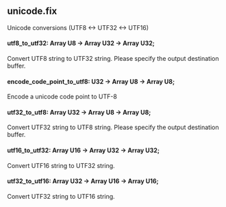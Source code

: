 ## unicode.fix

Unicode conversions (UTF8 <-> UTF32 <-> UTF16)

#### utf8_to_utf32: Array U8 -> Array U32 -> Array U32;

Convert UTF8 string to UTF32 string. Please specify the output destination buffer.

#### encode_code_point_to_utf8: U32 -> Array U8 -> Array U8;

Encode a unicode code point to UTF-8

#### utf32_to_utf8: Array U32 -> Array U8 -> Array U8;

Convert UTF32 string to UTF8 string. Please specify the output destination buffer.

#### utf16_to_utf32: Array U16 -> Array U32 -> Array U32;

Convert UTF16 string to UTF32 string.

#### utf32_to_utf16: Array U32 -> Array U16 -> Array U16;

Convert UTF32 string to UTF16 string.

